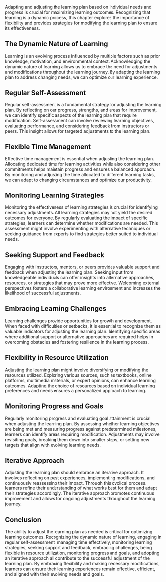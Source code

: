 
Adapting and adjusting the learning plan based on individual needs and progress is crucial for maximizing learning outcomes. Recognizing that learning is a dynamic process, this chapter explores the importance of flexibility and provides strategies for modifying the learning plan to ensure its effectiveness.

The Dynamic Nature of Learning
------------------------------

Learning is an evolving process influenced by multiple factors such as prior knowledge, motivation, and environmental context. Acknowledging the dynamic nature of learning allows us to embrace the need for adjustments and modifications throughout the learning journey. By adapting the learning plan to address changing needs, we can optimize our learning experience.

Regular Self-Assessment
-----------------------

Regular self-assessment is a fundamental strategy for adjusting the learning plan. By reflecting on our progress, strengths, and areas for improvement, we can identify specific aspects of the learning plan that require modification. Self-assessment can involve reviewing learning objectives, evaluating performance, and considering feedback from instructors or peers. This insight allows for targeted adjustments to the learning plan.

Flexible Time Management
------------------------

Effective time management is essential when adjusting the learning plan. Allocating dedicated time for learning activities while also considering other commitments helps maintain progress and ensures a balanced approach. By monitoring and adjusting the time allocated to different learning tasks, we can adapt to changing circumstances and optimize our productivity.

Monitoring Learning Strategies
------------------------------

Monitoring the effectiveness of learning strategies is crucial for identifying necessary adjustments. All learning strategies may not yield the desired outcomes for everyone. By regularly evaluating the impact of specific strategies, learners can determine whether modifications are needed. This assessment might involve experimenting with alternative techniques or seeking guidance from experts to find strategies better suited to individual needs.

Seeking Support and Feedback
----------------------------

Engaging with instructors, mentors, or peers provides valuable support and feedback when adjusting the learning plan. Seeking input from knowledgeable individuals can offer insights into alternative approaches, resources, or strategies that may prove more effective. Welcoming external perspectives fosters a collaborative learning environment and increases the likelihood of successful adjustments.

Embracing Learning Challenges
-----------------------------

Learning challenges provide opportunities for growth and development. When faced with difficulties or setbacks, it is essential to recognize them as valuable indicators for adjusting the learning plan. Identifying specific areas where additional support or alternative approaches are required helps in overcoming obstacles and fostering resilience in the learning process.

Flexibility in Resource Utilization
-----------------------------------

Adjusting the learning plan might involve diversifying or modifying the resources utilized. Exploring various sources, such as textbooks, online platforms, multimedia materials, or expert opinions, can enhance learning outcomes. Adapting the choice of resources based on individual learning preferences and needs ensures a personalized approach to learning.

Monitoring Progress and Goals
-----------------------------

Regularly monitoring progress and evaluating goal attainment is crucial when adjusting the learning plan. By assessing whether learning objectives are being met and measuring progress against predetermined milestones, learners can identify areas requiring modification. Adjustments may involve revisiting goals, breaking them down into smaller steps, or setting new targets that align with evolving learning needs.

Iterative Approach
------------------

Adjusting the learning plan should embrace an iterative approach. It involves reflecting on past experiences, implementing modifications, and continuously reassessing their impact. Through this cyclical process, learners refine their understanding of what works best for them and adapt their strategies accordingly. The iterative approach promotes continuous improvement and allows for ongoing adjustments throughout the learning journey.

Conclusion
----------

The ability to adjust the learning plan as needed is critical for optimizing learning outcomes. Recognizing the dynamic nature of learning, engaging in regular self-assessment, managing time effectively, monitoring learning strategies, seeking support and feedback, embracing challenges, being flexible in resource utilization, monitoring progress and goals, and adopting an iterative approach all contribute to the successful adjustment of the learning plan. By embracing flexibility and making necessary modifications, learners can ensure their learning experiences remain effective, efficient, and aligned with their evolving needs and goals.
